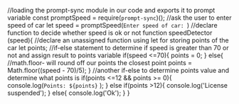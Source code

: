 //loading the prompt-sync module in our code and exports it to prompt variable
const promptSpeed = require(`prompt-sync`)();
//ask the user to enter speed of car
let speed = promptSpeed(`Enter speed of car: `)
//declare function to decide whether speed is ok or not
function speedDetector (speed){
    //declare an unassigned function using let for storing points of the car
    let points;
//if-else statement to determine if speed is greater than 70 or not and assign result to points variable
    if(speed <=70){
        points = 0;
    }
    else{
        //math.floor- will round off our points the closest point
        points = Math.floor((speed - 70)/5);
    }
//another if-else to determine points value and determine what points is 
    if(points <=12 && points >= 0){
        console.log(`Points: ${points}` );
    }
    else if(points >12){
        console.log('License suspended');
    }
    else{
        console.log('Ok');
    }
}